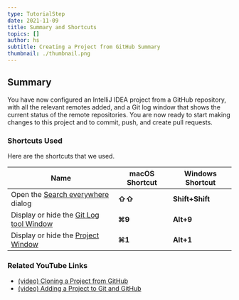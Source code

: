 ```yaml
---
type: TutorialStep
date: 2021-11-09
title: Summary and Shortcuts
topics: []
author: hs
subtitle: Creating a Project from GitHub Summary
thumbnail: ./thumbnail.png
---
```


## Summary 
You have now configured an IntelliJ IDEA project from a GitHub repository, with all the relevant remotes added, and a Git log window that shows the current status of the remote repositories. You are now ready to start making changes to this project and to commit, push, and create pull requests.

### Shortcuts Used
Here are the shortcuts that we used.

| Name      | macOS Shortcut | Windows Shortcut |
| ----------- | ----------- | ----------- |
|Open the [Search everywhere](https://www.jetbrains.com/help/idea/searching-everywhere.html) dialog |**⇧⇧** |**Shift+Shift**|
|Display or hide the [Git Log tool Window](https://www.jetbrains.com/help/idea/investigate-changes.html) |**⌘9**|**Alt+9**|
|Display or hide the [Project Window](https://www.jetbrains.com/help/idea/project-tool-window.html) |**⌘1**|**Alt+1**|

### Related YouTube Links
- [(video) Cloning a Project from GitHub](https://www.youtube.com/watch?v=aBVOAnygcZw)
- [(video) Adding a Project to Git and GitHub](https://www.youtube.com/watch?v=mf2-MOl0VXY)
